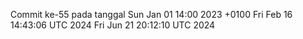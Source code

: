 Commit ke-55 pada tanggal Sun Jan 01 14:00 2023 +0100
Fri Feb 16 14:43:06 UTC 2024
Fri Jun 21 20:12:10 UTC 2024
